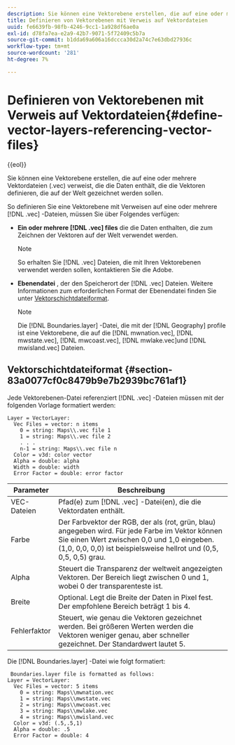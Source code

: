 ```yaml
---
description: Sie können eine Vektorebene erstellen, die auf eine oder mehrere Vektordateien (.vec) verweist, die die Daten enthält, die die Vektoren definieren, die auf der Welt gezeichnet werden sollen.
title: Definieren von Vektorebenen mit Verweis auf Vektordateien
uuid: fe6639fb-98fb-4246-9cc1-1a928df6ae0a
exl-id: d78fa7ea-e2a9-42b7-9071-5f72409c5b7a
source-git-commit: b1dda69a606a16dccca30d2a74c7e63dbd27936c
workflow-type: tm+mt
source-wordcount: '281'
ht-degree: 7%

---
```


# Definieren von Vektorebenen mit Verweis auf Vektordateien{#define-vector-layers-referencing-vector-files}

{{eol}}

Sie können eine Vektorebene erstellen, die auf eine oder mehrere Vektordateien (.vec) verweist, die die Daten enthält, die die Vektoren definieren, die auf der Welt gezeichnet werden sollen.

So definieren Sie eine Vektorebene mit Verweisen auf eine oder mehrere [!DNL .vec] -Dateien, müssen Sie über Folgendes verfügen:

* **Ein oder mehrere [!DNL .vec] files** die die Daten enthalten, die zum Zeichnen der Vektoren auf der Welt verwendet werden.

   >[!NOTE]
   >
   >So erhalten Sie [!DNL .vec] Dateien, die mit Ihren Vektorebenen verwendet werden sollen, kontaktieren Sie die Adobe.

* **Ebenendatei** , der den Speicherort der [!DNL .vec] Dateien. Weitere Informationen zum erforderlichen Format der Ebenendatei finden Sie unter [Vektorschichtdateiformat](../../../../home/c-get-started/c-im-layers/c-vctr-layers/c-ref-vctr-files.md#section-83a0077cf0c8479b9e7b2939bc761af1).

   >[!NOTE]
   >
   >Die [!DNL Boundaries.layer] -Datei, die mit der [!DNL Geography] profile ist eine Vektorebene, die auf die [!DNL mwnation.vec], [!DNL mwstate.vec], [!DNL mwcoast.vec], [!DNL mwlake.vec]und [!DNL mwisland.vec] Dateien.

## Vektorschichtdateiformat {#section-83a0077cf0c8479b9e7b2939bc761af1}

Jede Vektorebenen-Datei referenziert [!DNL .vec] -Dateien müssen mit der folgenden Vorlage formatiert werden:

```
Layer = VectorLayer:
  Vec Files = vector: n items
    0 = string: Maps\\.vec file 1
    1 = string: Maps\\.vec file 2
    . . .
    n-1 = string: Maps\\.vec file n
  Color = v3d: color vector
  Alpha = double: alpha
  Width = double: width
  Error Factor = double: error factor
```

| Parameter | Beschreibung |
|---|---|
| VEC-Dateien | Pfad(e) zum [!DNL .vec] -Datei(en), die die Vektordaten enthält. |
| Farbe | Der Farbvektor der RGB, der als (rot, grün, blau) angegeben wird. Für jede Farbe im Vektor können Sie einen Wert zwischen 0,0 und 1,0 eingeben. (1,0, 0,0, 0,0) ist beispielsweise hellrot und (0,5, 0,5, 0,5) grau. |
| Alpha | Steuert die Transparenz der weltweit angezeigten Vektoren. Der Bereich liegt zwischen 0 und 1, wobei 0 der transparenteste ist. |
| Breite | Optional. Legt die Breite der Daten in Pixel fest. Der empfohlene Bereich beträgt 1 bis 4. |
| Fehlerfaktor | Steuert, wie genau die Vektoren gezeichnet werden. Bei größeren Werten werden die Vektoren weniger genau, aber schneller gezeichnet. Der Standardwert lautet 5. |

Die [!DNL Boundaries.layer] -Datei wie folgt formatiert:

```
 Boundaries.layer file is formatted as follows:
Layer = VectorLayer:
  Vec Files = vector: 5 items
    0 = string: Maps\\mwnation.vec
    1 = string: Maps\\mwstate.vec
    2 = string: Maps\\mwcoast.vec
    3 = string: Maps\\mwlake.vec
    4 = string: Maps\\mwisland.vec
  Color = v3d: (.5,.5,1)
  Alpha = double: .5
  Error Factor = double: 4
```
